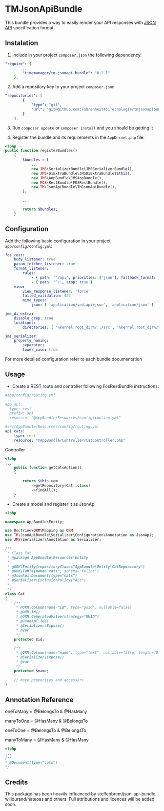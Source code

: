 TMJsonApiBundle
===============

This bundle provides a way to easily render your API responses with [JSON API](http://jsonapi.org/) specification format.

Instalation
-----------

1. Include in your project `composer.json` the following dependency:

```yaml
"require": {
        ...
        "timemanager/tm-jsonapi-bundle": "0.2.1"
    },
```

2. Add a repository key to your project `composer.json`:

```yaml
"repositories": [
        {
            "type": "git",
            "url": "git@github.com:Fahrenheit451Tecnologia/tmjsonapibundle.git"
        }
    ],
```

3. Run `composer update` or `composer install` and you should be getting it

4. Register the bundle and its requirements in the `AppKernel.php` file:

```php
<?php
public function registerBundles()
    {
        $bundles = [
            ...
            new JMS\SerializerBundle\JMSSerializerBundle(),
            new JMS\DiExtraBundle\JMSDiExtraBundle($this),
            new JMS\AopBundle\JMSAopBundle(),
            new FOS\RestBundle\FOSRestBundle(),
            new TM\JsonApiBundle\TMJsonApiBundle(),
        ];

        ...

        return $bundles;
    }
```

Configuration
-------------

Add the following basic configuration in your project `app/config/config.yml`:

```yaml
fos_rest:
    body_listener: true
    param_fetcher_listener: true
    format_listener:
        rules:
            - { path: '^/api', priorities: ['json'], fallback_format: json, prefer_extension: false }
            - { path: '^/', stop: true }
    view:
        view_response_listener: 'force'
        failed_validation: 422
        mime_types:
            json: [ 'application/vnd.api+json', 'application/json' ]

jms_di_extra:
    disable_grep: true
    locations:
        directories: [ '%kernel.root_dir%/../src', '%kernel.root_dir%/../vendor/tm' ]

jms_serializer:
    property_naming:
        separator:  _
        lower_case: true
```

For more detailed configuration refer to each bundle documentation

Usage
-----

- Create a REST route and controller following FosRestBundle instructions:

```yaml
#app/config/routing.yml
...
app_api:
  type: rest
  prefix: api
  resource: "@AppBundle/Resources/config/routing.yml"
```

```yaml
#src/AppBundle/Resources/config/routing.yml
api_cats:
    type: rest
    resource: "@AppBundle/Controller/CatController.php"
```
Controller

```php
<?php
...
    public function getCatsAction()
    {

        return $this->em
            ->getRepository(Cat::class)
            ->findAll();
    }
```
- Create a model and register it as JsonApi

```php
<?php

namespace AppBundle\Entity;

use Doctrine\ORM\Mapping as ORM;
use TM\JsonApiBundle\Serializer\Configuration\Annotation as JsonApi;
use JMS\Serializer\Annotation as Serializer;

/**
 * Class Cat
 * @package AppBundle\Resources\Entity
 *
 * @ORM\Entity(repositoryClass="AppBundle\Entity\CatRepository")
 * @ORM\Table(name="cats", schema="feline")
 * @JsonApi\Document(type="cats")
 * @Serializer\ExclusionPolicy("ALL")
 *
 */
class Cat
{
    /**
     * @ORM\Column(name="id", type="guid", nullable=false)
     * @ORM\Id()
     * @ORM\GeneratedValue(strategy="UUID")
     * @JsonApi\Id()
     * @Serializer\Expose()
     * @var
     */
    protected $id;

    /**
     * @ORM\Column(name="name", type="text", nullable=false, length=40)
     * @Serializer\Expose()
     * @var
     */
    protected $name;
    
    // more properties and accessors
}
```

Annotation Reference
--------------------

oneToMany = @BelongsTo & @HasMany

manyToOne = @HasMany & @BelongsTo

oneToOne = @BelongsTo & @BelongsTo

manyToMany = @HasMany & @HasMany

```php
<?php
...
/**
* @Document(type="cats")
*/
```

Credits
-------

This package has been heavily influenced by steffenbrem/json-api-bundle, willdurand/hateoas and others. Full attributions and licences will be added soon.
